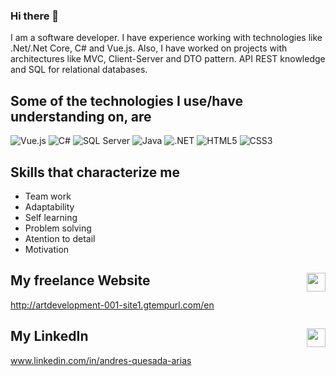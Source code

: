### Hi there 👋
I am a software developer. I have experience working with technologies like .Net/.Net Core, C# and Vue.js. Also, I have worked on projects with architectures like MVC, Client-Server and DTO pattern. API REST knowledge and SQL for relational databases.

## Some of the technologies I use/have understanding on, are

![Vue.js](https://img.shields.io/badge/-Vue.js-4FC08D?style=for-the-badge&logo=vue.js&logoColor=white)
![C#](https://img.shields.io/badge/-C%23-9B4F96?style=for-the-badge&logo=c-sharp&logoColor=white)
![SQL Server](https://img.shields.io/badge/-SQL%20Server-E34F26?style=for-the-badge&logo=microsoft-sql-server&logoColor=white)
![Java](https://img.shields.io/badge/-Java-007396?style=for-the-badge&logo=java&logoColor=white)
![.NET](https://img.shields.io/badge/-.NET-5C2D91?style=for-the-badge&logo=.net&logoColor=white)
![HTML5](https://img.shields.io/badge/-HTML5-E34F26?style=for-the-badge&logo=html5&logoColor=white)
![CSS3](https://img.shields.io/badge/-CSS3-1572B6?style=for-the-badge&logo=css3&logoColor=white)

## Skills that characterize me
* Team work
* Adaptability
* Self learning
* Problem solving
* Atention to detail
* Motivation

## My freelance Website <img src="https://img.icons8.com/color/48/000000/domain--v1.png" width="30px" align="right">
http://artdevelopment-001-site1.gtempurl.com/en

## My LinkedIn <img src="https://img.icons8.com/color/48/000000/linkedin.png" width="30px" align="right">
www.linkedin.com/in/andres-quesada-arias






<!--
**AndresQA03/AndresQA03** is a ✨ _special_ ✨ repository because its `README.md` (this file) appears on your GitHub profile.

Here are some ideas to get you started:

- 🔭 I’m currently working on ...
- 🌱 I’m currently learning ...
- 👯 I’m looking to collaborate on ...
- 🤔 I’m looking for help with ...
- 💬 Ask me about ...
- 📫 How to reach me: ...
- 😄 Pronouns: ...
- ⚡ Fun fact: ...
-->
